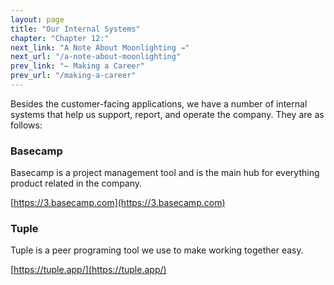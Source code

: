 ```yaml
---
layout: page
title: "Our Internal Systems"
chapter: "Chapter 12:"
next_link: "A Note About Moonlighting →"
next_url: "/a-note-about-moonlighting"
prev_link: "← Making a Career"
prev_url: "/making-a-career"
---
```


Besides the customer-facing applications, we have a number of internal systems that help us support, report, and operate
the company. They are as follows:

### Basecamp

Basecamp is a project management tool and is the main hub for everything product related in the company.

[https://3.basecamp.com](https://3.basecamp.com)

### Tuple

Tuple is a peer programing tool we use to make working together easy.

[https://tuple.app/](https://tuple.app/)
